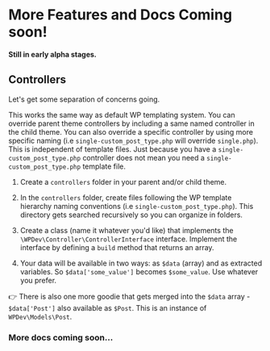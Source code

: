 # More Features and Docs Coming soon!
**Still in early alpha stages.**

## Controllers
Let's get some separation of concerns going.

This works the same way as default WP templating system. You can override parent theme controllers by including a same named controller in the child theme. You can also override a specific controller by using more specific naming (i.e `single-custom_post_type.php` will override `single.php`). This is independent of template files. Just because you have a `single-custom_post_type.php` controller does not mean you need a `single-custom_post_type.php` template file.  

1. Create a `controllers` folder in your parent and/or child theme. 

2. In the `controllers` folder, create files following the WP template hierarchy naming conventions (i.e `single-custom_post_type.php`). This directory gets searched recursively so you can organize in folders. 

3. Create a class (name it whatever you'd like) that implements the `\WPDev\Controller\ControllerInterface` interface. Implement the interface by defining a `build` method that returns an array.

4. Your data will be available in two ways: as `$data` (array) and as extracted variables. So `$data['some_value']` becomes `$some_value`. Use whatever you prefer.

👉 There is also one more goodie that gets merged into the `$data` array - `$data['Post']` also available as `$Post`. This is an instance of `WPDev\Models\Post`.

### More docs coming soon...